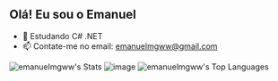## Olá! Eu sou o Emanuel

- 🌱 Estudando C# .NET
- 📫 Contate-me no email: emanuelmgww@gmail.com

![emanuelmgww's Stats](https://github-readme-stats.vercel.app/api?username=emanuelmgww&theme=dracula&show_icons=true&hide_border=true&count_private=false)
![image](https://github.com/user-attachments/assets/3d48c49d-58da-4224-bd32-4d1b097bfd0e)
![emanuelmgww's Top Languages](https://github-readme-stats.vercel.app/api/top-langs/?username=emanuelmgww&theme=dracula&show_icons=true&hide_border=true&layout=compact)

